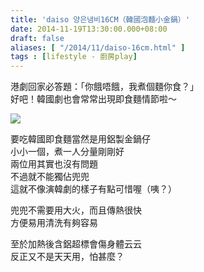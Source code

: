 ```yaml
---
title: 'daiso 양은냄비16CM（韓國泡麵小金鍋）'
date: 2014-11-19T13:30:00.000+08:00
draft: false
aliases: [ "/2014/11/daiso-16cm.html" ]
tags : [lifestyle - 廚房play]
---
```


港劇回家必答題：「你餓唔餓，我煮個麵你食？」  
好吧！韓國劇也會常常出現即食麵情節啦～  

![](/images/daiso16cmpot.jpg)

要吃韓國即食麵當然是用鋁製金鍋仔  
小小一個，煮一人分量剛剛好  
兩位用其實也沒有問題  
不過就不能獨佔兜兜  
這就不像演韓劇的樣子有點可惜喔（咦？）  
  
兜兜不需要用大火，而且傳熱很快  
方便易用清洗有夠容易  
  
至於加熱後含鋁超標會傷身體云云  
反正又不是天天用，怕甚麼？
